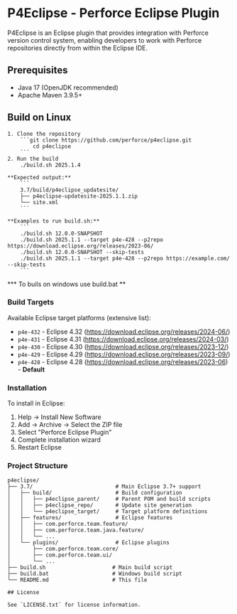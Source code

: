# P4Eclipse - Perforce Eclipse Plugin

P4Eclipse is an Eclipse plugin that provides integration with Perforce version control system, enabling developers to work with Perforce repositories directly from within the Eclipse IDE.

## Prerequisites

- Java 17 (OpenJDK recommended)
- Apache Maven 3.9.5+

## Build on Linux
    1. Clone the repository
        ```git clone https://github.com/perforce/p4eclipse.git
            cd p4eclipse
        ```
    2. Run the build 
        ./build.sh 2025.1.4
   
    **Expected output:**
        ```
        3.7/build/p4eclipse_updatesite/
        ├── p4eclipse-updatesite-2025.1.1.zip 
        └── site.xml                  
        ```

    **Examples to run build.sh:**
        ```
        ./build.sh 12.0.0-SNAPSHOT
        ./build.sh 2025.1.1 --target p4e-428 --p2repo https://download.eclipse.org/releases/2023-06/
        ./build.sh 12.0.0-SNAPSHOT --skip-tests
        ./build.sh 2025.1.1 --target p4e-428 --p2repo https://example.com/ --skip-tests
        ```

*** To buils on windows use build.bat **

### Build Targets

Available Eclipse target platforms (extensive list):

- `p4e-432` - Eclipse 4.32 (https://download.eclipse.org/releases/2024-06/)
- `p4e-431` - Eclipse 4.31 (https://download.eclipse.org/releases/2024-03/)
- `p4e-430` - Eclipse 4.30 (https://download.eclipse.org/releases/2023-12/)
- `p4e-429` - Eclipse 4.29 (https://download.eclipse.org/releases/2023-09/)
- `p4e-428` - Eclipse 4.28 (https://download.eclipse.org/releases/2023-06) - **Default**


### Installation

To install in Eclipse:

1. Help → Install New Software
2. Add → Archive → Select the ZIP file
3. Select "Perforce Eclipse Plugin"
4. Complete installation wizard
5. Restart Eclipse


### Project Structure

```
p4eclipse/
├── 3.7/                          # Main Eclipse 3.7+ support
│   ├── build/                    # Build configuration
│   │   ├── p4eclipse_parent/     # Parent POM and build scripts
│   │   ├── p4eclipse_repo/       # Update site generation
│   │   └── p4eclipse_target/     # Target platform definitions
│   ├── features/                 # Eclipse features
│   │   ├── com.perforce.team.feature/
│   │   ├── com.perforce.team.java.feature/
│   │   └── ...
│   └── plugins/                  # Eclipse plugins
│       ├── com.perforce.team.core/
│       ├── com.perforce.team.ui/
│       └── ...
├── build.sh                     # Main build script
├── build.bat                    # Windows build script
└── README.md                    # This file

## License

See `LICENSE.txt` for license information.
